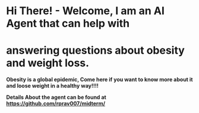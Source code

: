 # Hi There! - Welcome, I am an AI Agent that can help with 
# answering questions about obesity and weight loss.

**Obesity is a global epidemic, Come here if you want to know more about it and loose weight in a healthy way!!!!**

**Details About the agent can be found at https://github.com/rprav007/midterm/**

